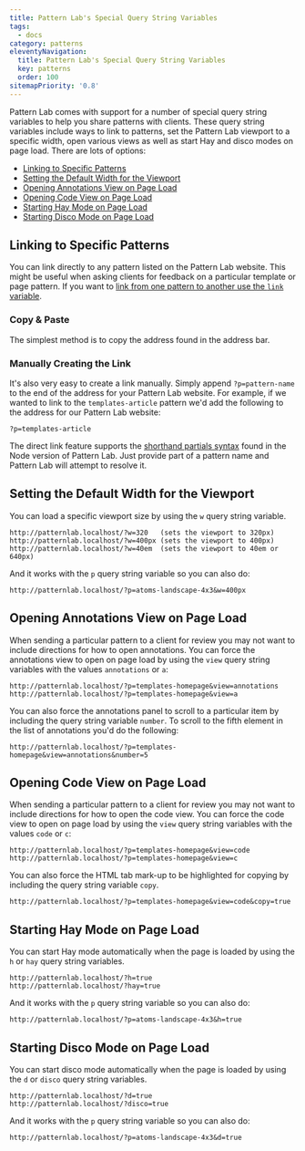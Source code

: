 ```yaml
---
title: Pattern Lab's Special Query String Variables
tags:
  - docs
category: patterns
eleventyNavigation:
  title: Pattern Lab's Special Query String Variables
  key: patterns
  order: 100
sitemapPriority: '0.8'
---
```


Pattern Lab comes with support for a number of special query string variables to help you share patterns with clients. These query string variables include ways to link to patterns, set the Pattern Lab viewport to a specific width, open various views as well as start Hay and disco modes on page load. There are lots of options:

- [Linking to Specific Patterns](#link-pattern)
- [Setting the Default Width for the Viewport](#default-width)
- [Opening Annotations View on Page Load](#annotations-view)
- [Opening Code View on Page Load](#code-view)
- [Starting Hay Mode on Page Load](#hay-mode)
- [Starting Disco Mode on Page Load](#disco-mode)

## <span id="link-pattern"></span>Linking to Specific Patterns

You can link directly to any pattern listed on the Pattern Lab website. This might be useful when asking clients for feedback on a particular template or page pattern. If you want to [link from one pattern to another use the `link` variable](/docs/linking-to-patterns-with-pattern-lab's-default-link-variable/).

### Copy & Paste

The simplest method is to copy the address found in the address bar.

### Manually Creating the Link

It's also very easy to create a link manually. Simply append `?p=pattern-name` to the end of the address for your Pattern Lab website. For example, if we wanted to link to the `templates-article` pattern we'd add the following to the address for our Pattern Lab website:

```
?p=templates-article
```

The direct link feature supports the [shorthand partials syntax](/docs/including-patterns/) found in the Node version of Pattern Lab. Just provide part of a pattern name and Pattern Lab will attempt to resolve it.

## <span id="default-width"></span>Setting the Default Width for the Viewport

You can load a specific viewport size by using the `w` query string variable.

```
http://patternlab.localhost/?w=320   (sets the viewport to 320px)
http://patternlab.localhost/?w=400px (sets the viewport to 400px)
http://patternlab.localhost/?w=40em  (sets the viewport to 40em or 640px)
```

And it works with the `p` query string variable so you can also do:

```
http://patternlab.localhost/?p=atoms-landscape-4x3&w=400px
```

## <span id="annotations-view"></span>Opening Annotations View on Page Load

When sending a particular pattern to a client for review you may not want to include directions for how to open annotations. You can force the annotations view to open on page load by using the `view` query string variables with the values `annotations` or `a`:

```
http://patternlab.localhost/?p=templates-homepage&view=annotations
http://patternlab.localhost/?p=templates-homepage&view=a
```

You can also force the annotations panel to scroll to a particular item by including the query string variable `number`. To scroll to the fifth element in the list of annotations you'd do the following:

```
http://patternlab.localhost/?p=templates-homepage&view=annotations&number=5
```

## <span id="code-view"></span>Opening Code View on Page Load

When sending a particular pattern to a client for review you may not want to include directions for how to open the code view. You can force the code view to open on page load by using the `view` query string variables with the values `code` or `c`:

```
http://patternlab.localhost/?p=templates-homepage&view=code
http://patternlab.localhost/?p=templates-homepage&view=c
```

You can also force the HTML tab mark-up to be highlighted for copying by including the query string variable `copy`.

```
http://patternlab.localhost/?p=templates-homepage&view=code&copy=true
```

## <span id="hay-mode"></span>Starting Hay Mode on Page Load

You can start Hay mode automatically when the page is loaded by using the `h` or `hay` query string variables.

```
http://patternlab.localhost/?h=true
http://patternlab.localhost/?hay=true
```

And it works with the `p` query string variable so you can also do:

```
http://patternlab.localhost/?p=atoms-landscape-4x3&h=true
```

## <span id="disco-mode"></span>Starting Disco Mode on Page Load

You can start disco mode automatically when the page is loaded by using the `d` or `disco` query string variables.

```
http://patternlab.localhost/?d=true
http://patternlab.localhost/?disco=true
```

And it works with the `p` query string variable so you can also do:

```
http://patternlab.localhost/?p=atoms-landscape-4x3&d=true
```
